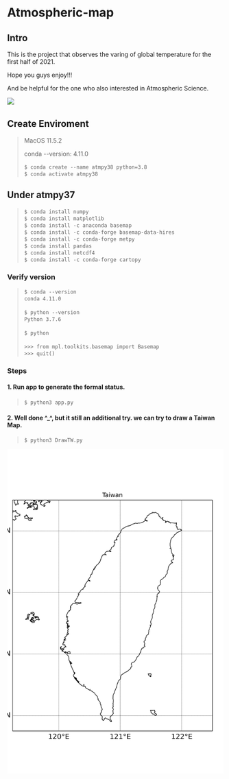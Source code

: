 # Atmospheric-map

## Intro

This is the project that observes the varing of global temperature for the first half of 2021. 

Hope you guys enjoy!!! 

And be helpful for the one who also interested in Atmospheric Science.

![](./assets/imgs/temperature_timelapse.gif)

## Create Enviroment
> MacOS 11.5.2
> 
> conda --version: 4.11.0
> ``` vim
> $ conda create --name atmpy38 python=3.8
> $ conda activate atmpy38
> ```

## Under atmpy37

>``` vim
> $ conda install numpy
> $ conda install matplotlib
> $ conda install -c anaconda basemap
> $ conda install -c conda-forge basemap-data-hires
> $ conda install -c conda-forge metpy
> $ conda install pandas
> $ conda install netcdf4
> $ conda install -c conda-forge cartopy
> ```

### Verify version

> ``` vim
> $ conda --version
> conda 4.11.0
> 
> $ python --version
> Python 3.7.6
> 
> $ python
> 
> >>> from mpl.toolkits.basemap import Basemap
> >>> quit()
> ```

### Steps

#### 1. Run app to generate the formal status.
> ``` vim
> $ python3 app.py
> ```


#### 2. Well done ^_^, but it still an additional try. we can try to draw a Taiwan Map.
> ``` vim
> $ python3 DrawTW.py
> ```

![](./assets/imgs/Taiwan.jpg)